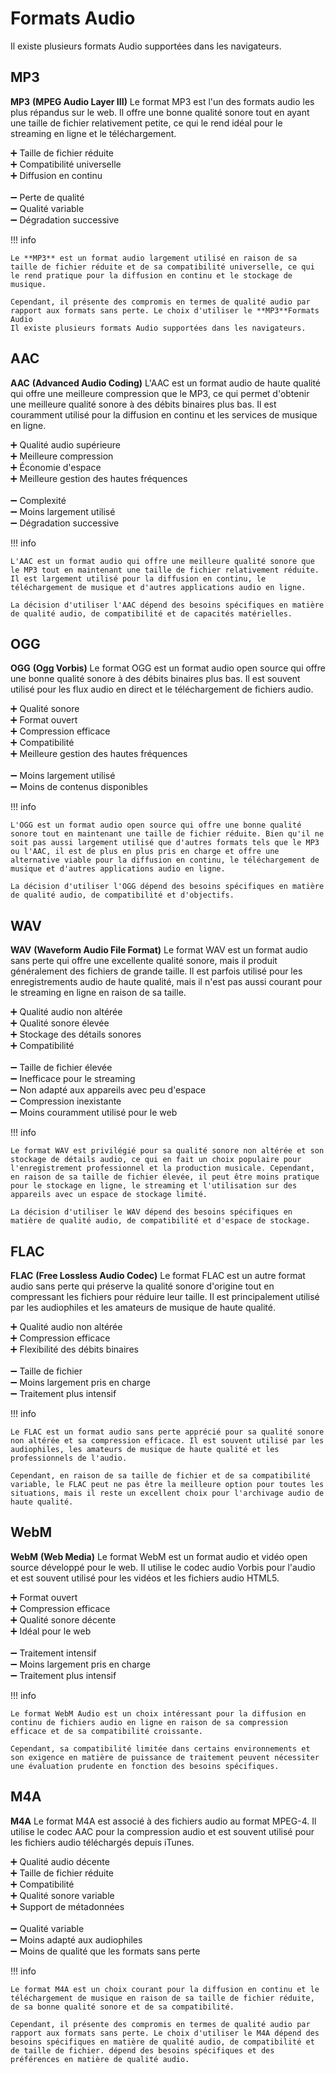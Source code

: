 # Formats Audio
Il existe plusieurs formats Audio supportées dans les navigateurs.

## MP3

**MP3** **(MPEG Audio Layer III)** Le format MP3 est l'un des formats audio les plus répandus sur le web. Il offre une bonne qualité sonore tout en ayant une taille de fichier relativement petite, ce qui le rend idéal pour le streaming en ligne et le téléchargement.

➕ Taille de fichier réduite<br>
➕ Compatibilité universelle<br>
➕ Diffusion en continu<br>
<br>
➖ Perte de qualité<br>
➖ Qualité variable<br>
➖ Dégradation successive<br>

!!! info

    Le **MP3** est un format audio largement utilisé en raison de sa taille de fichier réduite et de sa compatibilité universelle, ce qui le rend pratique pour la diffusion en continu et le stockage de musique.

    Cependant, il présente des compromis en termes de qualité audio par rapport aux formats sans perte. Le choix d'utiliser le **MP3**Formats Audio
    Il existe plusieurs formats Audio supportées dans les navigateurs.

## AAC

**AAC** **(Advanced Audio Coding)** L'AAC est un format audio de haute qualité qui offre une meilleure compression que le MP3, ce qui permet d'obtenir une meilleure qualité sonore à des débits binaires plus bas. Il est couramment utilisé pour la diffusion en continu et les services de musique en ligne.

➕ Qualité audio supérieure<br>
➕ Meilleure compression<br>
➕ Économie d'espace<br>
➕ Meilleure gestion des hautes fréquences<br>
<br>
➖ Complexité<br>
➖ Moins largement utilisé<br>
➖ Dégradation successive<br>

!!! info

    L'AAC est un format audio qui offre une meilleure qualité sonore que le MP3 tout en maintenant une taille de fichier relativement réduite. Il est largement utilisé pour la diffusion en continu, le téléchargement de musique et d'autres applications audio en ligne.

    La décision d'utiliser l'AAC dépend des besoins spécifiques en matière de qualité audio, de compatibilité et de capacités matérielles.

## OGG

**OGG** **(Ogg Vorbis)** Le format OGG est un format audio open source qui offre une bonne qualité sonore à des débits binaires plus bas. Il est souvent utilisé pour les flux audio en direct et le téléchargement de fichiers audio.

➕ Qualité sonore<br>
➕ Format ouvert<br>
➕ Compression efficace<br>
➕ Compatibilité<br>
➕ Meilleure gestion des hautes fréquences<br>
<br>
➖ Moins largement utilisé<br>
➖ Moins de contenus disponibles<br>

!!! info

    L'OGG est un format audio open source qui offre une bonne qualité sonore tout en maintenant une taille de fichier réduite. Bien qu'il ne soit pas aussi largement utilisé que d'autres formats tels que le MP3 ou l'AAC, il est de plus en plus pris en charge et offre une alternative viable pour la diffusion en continu, le téléchargement de musique et d'autres applications audio en ligne.

    La décision d'utiliser l'OGG dépend des besoins spécifiques en matière de qualité audio, de compatibilité et d'objectifs.

## WAV

**WAV** **(Waveform Audio File Format)** Le format WAV est un format audio sans perte qui offre une excellente qualité sonore, mais il produit généralement des fichiers de grande taille. Il est parfois utilisé pour les enregistrements audio de haute qualité, mais il n'est pas aussi courant pour le streaming en ligne en raison de sa taille.

➕ Qualité audio non altérée<br>
➕ Qualité sonore élevée<br>
➕ Stockage des détails sonores<br>
➕ Compatibilité<br>
<br>
➖ Taille de fichier élevée<br>
➖ Inefficace pour le streaming<br>
➖ Non adapté aux appareils avec peu d'espace<br>
➖ Compression inexistante<br>
➖ Moins couramment utilisé pour le web<br>

!!! info

    Le format WAV est privilégié pour sa qualité sonore non altérée et son stockage de détails audio, ce qui en fait un choix populaire pour l'enregistrement professionnel et la production musicale. Cependant, en raison de sa taille de fichier élevée, il peut être moins pratique pour le stockage en ligne, le streaming et l'utilisation sur des appareils avec un espace de stockage limité.

    La décision d'utiliser le WAV dépend des besoins spécifiques en matière de qualité audio, de compatibilité et d'espace de stockage.

## FLAC

**FLAC** **(Free Lossless Audio Codec)** Le format FLAC est un autre format audio sans perte qui préserve la qualité sonore d'origine tout en compressant les fichiers pour réduire leur taille. Il est principalement utilisé par les audiophiles et les amateurs de musique de haute qualité.

➕ Qualité audio non altérée<br>
➕ Compression efficace<br>
➕ Flexibilité des débits binaires<br>
<br>
➖ Taille de fichier<br>
➖ Moins largement pris en charge<br>
➖ Traitement plus intensif<br>

!!! info

    Le FLAC est un format audio sans perte apprécié pour sa qualité sonore non altérée et sa compression efficace. Il est souvent utilisé par les audiophiles, les amateurs de musique de haute qualité et les professionnels de l'audio.

    Cependant, en raison de sa taille de fichier et de sa compatibilité variable, le FLAC peut ne pas être la meilleure option pour toutes les situations, mais il reste un excellent choix pour l'archivage audio de haute qualité.

## WebM

**WebM** **(Web Media)** Le format WebM est un format audio et vidéo open source développé pour le web. Il utilise le codec audio Vorbis pour l'audio et est souvent utilisé pour les vidéos et les fichiers audio HTML5.

➕ Format ouvert<br>
➕ Compression efficace<br>
➕ Qualité sonore décente<br>
➕ Idéal pour le web<br>
<br>
➖ Traitement intensif<br>
➖ Moins largement pris en charge<br>
➖ Traitement plus intensif<br>

!!! info

    Le format WebM Audio est un choix intéressant pour la diffusion en continu de fichiers audio en ligne en raison de sa compression efficace et de sa compatibilité croissante.

    Cependant, sa compatibilité limitée dans certains environnements et son exigence en matière de puissance de traitement peuvent nécessiter une évaluation prudente en fonction des besoins spécifiques.

## M4A

**M4A** Le format M4A est associé à des fichiers audio au format MPEG-4. Il utilise le codec AAC pour la compression audio et est souvent utilisé pour les fichiers audio téléchargés depuis iTunes.

➕ Qualité audio décente<br>
➕ Taille de fichier réduite<br>
➕ Compatibilité<br>
➕ Qualité sonore variable<br>
➕ Support de métadonnées<br>
<br>
➖ Qualité variable<br>
➖ Moins adapté aux audiophiles<br>
➖ Moins de qualité que les formats sans perte<br>

!!! info

    Le format M4A est un choix courant pour la diffusion en continu et le téléchargement de musique en raison de sa taille de fichier réduite, de sa bonne qualité sonore et de sa compatibilité.

    Cependant, il présente des compromis en termes de qualité audio par rapport aux formats sans perte. Le choix d'utiliser le M4A dépend des besoins spécifiques en matière de qualité audio, de compatibilité et de taille de fichier. dépend des besoins spécifiques et des préférences en matière de qualité audio.

